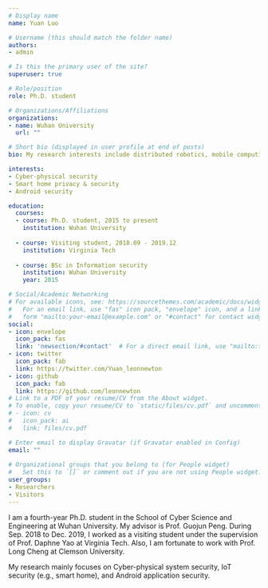 ```yaml
---
# Display name
name: Yuan Luo

# Username (this should match the folder name)
authors:
- admin

# Is this the primary user of the site?
superuser: true

# Role/position
role: Ph.D. student 

# Organizations/Affiliations
organizations:
- name: Wuhan University
  url: ""

# Short bio (displayed in user profile at end of posts)
bio: My research interests include distributed robotics, mobile computing and programmable matter.

interests:
- Cyber-physical security
- Smart home privacy & security
- Android security

education:
  courses:
  - course: Ph.D. student, 2015 to present
    institution: Wuhan University
   
  - course: Visiting student, 2018.09 - 2019.12
    institution: Virginia Tech
  
  - course: BSc in Information security
    institution: Wuhan University
    year: 2015

# Social/Academic Networking
# For available icons, see: https://sourcethemes.com/academic/docs/widgets/#icons
#   For an email link, use "fas" icon pack, "envelope" icon, and a link in the
#   form "mailto:your-email@example.com" or "#contact" for contact widget.
social:
- icon: envelope
  icon_pack: fas
  link: 'newsection/#contact'  # For a direct email link, use "mailto:test@example.org".
- icon: twitter
  icon_pack: fab
  link: https://twitter.com/Yuan_leonnewton
- icon: github
  icon_pack: fab
  link: https://github.com/leonnewton
# Link to a PDF of your resume/CV from the About widget.
# To enable, copy your resume/CV to `static/files/cv.pdf` and uncomment the lines below.  
# - icon: cv
#   icon_pack: ai
#   link: files/cv.pdf

# Enter email to display Gravatar (if Gravatar enabled in Config)
email: ""
  
# Organizational groups that you belong to (for People widget)
#   Set this to `[]` or comment out if you are not using People widget.  
user_groups:
- Researchers
- Visitors
---
```


I am a fourth-year Ph.D. student in the School of Cyber Science and Engineering at Wuhan University. My advisor is Prof. Guojun Peng. During Sep. 2018 to Dec. 2019, I worked as a visiting student under the supervision of Prof. Daphne Yao at Virginia Tech. Also, I am fortunate to work with Prof. Long Cheng at Clemson University.

My research mainly focuses on Cyber-physical system security, IoT security (e.g., smart home), and Android application security.
